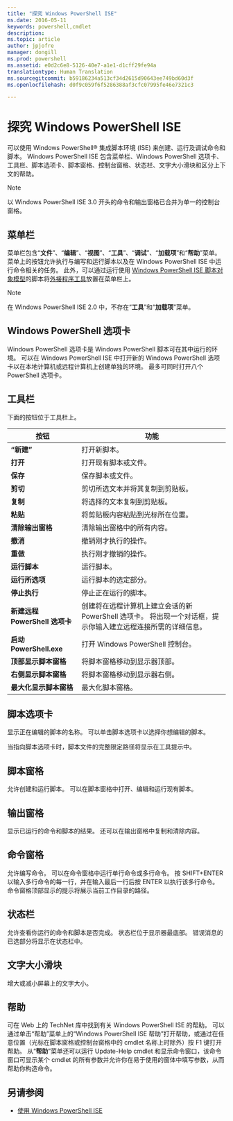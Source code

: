 ```yaml
---
title: "探究 Windows PowerShell ISE"
ms.date: 2016-05-11
keywords: powershell,cmdlet
description: 
ms.topic: article
author: jpjofre
manager: dongill
ms.prod: powershell
ms.assetid: e0d2c6e8-5126-40e7-a1e1-d1cff29fe94a
translationtype: Human Translation
ms.sourcegitcommit: b59186234a513cf34d2615d90643ee749bd60d3f
ms.openlocfilehash: d0f9c059f6f5286388af3cfc07995fe46e7321c3

---
```


# 探究 Windows PowerShell ISE
可以使用 Windows PowerShell® 集成脚本环境 (ISE) 来创建、运行及调试命令和脚本。 Windows PowerShell ISE 包含菜单栏、Windows PowerShell 选项卡、工具栏、脚本选项卡、脚本窗格、控制台窗格、状态栏、文字大小滑块和区分上下文的帮助。

> [!NOTE]
> 以 Windows PowerShell ISE 3.0 开头的命令和输出窗格已合并为单一的控制台窗格。

## 菜单栏
菜单栏包含“**文件**”、“**编辑**”、“**视图**”、“**工具**”、“**调试**”、“**加载项**”和“**帮助**”菜单。 菜单上的按钮允许执行与编写和运行脚本以及在 Windows PowerShell ISE 中运行命令相关的任务。 此外，可以通过运行使用 [Windows PowerShell ISE 脚本对象模型](../../core-powershell/ise/The-Windows-PowerShell-ISE-Scripting-Object-Model.md)的脚本将[外接程序工具](../../core-powershell/ise/The-ISEAddOnTool-Object.md)放置在菜单栏上。

> [!NOTE]
> 在 Windows PowerShell ISE 2.0 中，不存在“**工具**”和“**加载项**”菜单。

## Windows PowerShell 选项卡
Windows PowerShell 选项卡是 Windows PowerShell 脚本可在其中运行的环境。 可以在 Windows PowerShell ISE 中打开新的 Windows PowerShell 选项卡以在本地计算机或远程计算机上创建单独的环境。 最多可同时打开八个 PowerShell 选项卡。

## 工具栏
下面的按钮位于工具栏上。

|按钮|功能|
|----------|------------|
|**“新建”**|打开新脚本。|
|**打开**|打开现有脚本或文件。|
|**保存**|保存脚本或文件。|
|**剪切**|剪切所选文本并将其复制到剪贴板。|
|**复制**|将选择的文本复制到剪贴板。|
|**粘贴**|将剪贴板内容粘贴到光标所在位置。|
|**清除输出窗格**|清除输出窗格中的所有内容。|
|**撤消**|撤销刚才执行的操作。|
|**重做**|执行刚才撤销的操作。|
|**运行脚本**|运行脚本。|
|**运行所选项**|运行脚本的选定部分。|
|**停止执行**|停止正在运行的脚本。|
|**新建远程 PowerShell 选项卡**|创建将在远程计算机上建立会话的新 PowerShell 选项卡。 将出现一个对话框，提示你输入建立远程连接所需的详细信息。|
|**启动 PowerShell.exe**|打开 Windows PowerShell 控制台。|
|**顶部显示脚本窗格**|将脚本窗格移动到显示器顶部。|
|**右侧显示脚本窗格**|将脚本窗格移动到显示器右侧。|
|**最大化显示脚本窗格**|最大化脚本窗格。|

## 脚本选项卡
显示正在编辑的脚本的名称。 可以单击脚本选项卡以选择你想编辑的脚本。

当指向脚本选项卡时，脚本文件的完整限定路径将显示在工具提示中。

## 脚本窗格
允许创建和运行脚本。 可以在脚本窗格中打开、编辑和运行现有脚本。

## 输出窗格
显示已运行的命令和脚本的结果。 还可以在输出窗格中复制和清除内容。

## 命令窗格
允许编写命令。 可以在命令窗格中运行单行命令或多行命令。 按 SHIFT+ENTER 以输入多行命令的每一行，并在输入最后一行后按 ENTER 以执行该多行命令。 命令窗格顶部显示的提示将展示当前工作目录的路径。

## 状态栏
允许查看你运行的命令和脚本是否完成。 状态栏位于显示器最底部。 错误消息的已选部分将显示在状态栏中。

## 文字大小滑块
增大或减小屏幕上的文字大小。

## 帮助
可在 Web 上的 TechNet 库中找到有关 Windows PowerShell ISE 的帮助。 可以通过单击“帮助”菜单上的“Windows PowerShell ISE 帮助”打开帮助，或通过在任意位置（光标在脚本窗格或控制台窗格中的 cmdlet 名称上时除外）按 F1 键打开帮助。 从“**帮助**”菜单还可以运行 Update-Help cmdlet 和显示命令窗口，该命令窗口可显示某个 cmdlet 的所有参数并允许你在易于使用的窗体中填写参数，从而帮助你构造命令。

## 另请参阅
- [使用 Windows PowerShell ISE](../../core-powershell/ise/Using-the-Windows-PowerShell-ISE.md)




<!--HONumber=Oct16_HO3-->


